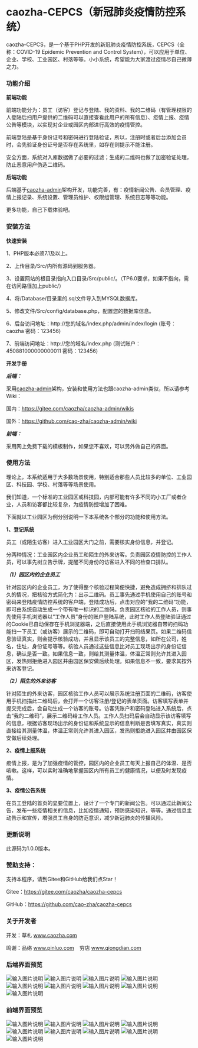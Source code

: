 # caozha-CEPCS（新冠肺炎疫情防控系统）

caozha-CEPCS，是一个基于PHP开发的新冠肺炎疫情防控系统，CEPCS（全称：COVID-19 Epidemic Prevention and Control System），可以应用于单位、企业、学校、工业园区、村落等等。小小系统，希望能为大家渡过疫情尽自己微薄之力。

### 功能介绍

**前端功能**

前端功能分为：员工（访客）登记与登陆、我的资料、我的二维码（有管理权限的人登陆后扫用户提供的二维码可以直接查看此用户的所有信息）、疫情上报、疫情公告等模块，以实现对企业或园区内部进行高效的疫情管控。

前端登陆是基于身份证号和密码进行登陆验证，所以，注册时或者后台添加会员时，会先验证身份证号是否存在系统里，如存在则提示不能注册。

安全方面，系统对入库数据做了必要的过滤；生成的二维码也做了加密验证处理，防止恶意用户伪造二维码。


**后端功能**

后端基于[caozha-admin](https://gitee.com/caozha/caozha-admin)架构开发，功能完善，有：疫情新闻公告、会员管理、疫情上报记录、系统设置、管理员维护、权限组管理、系统日志等等功能。


更多功能，自己下载体验吧。


### 安装方法

**快速安装**

1、PHP版本必须7.1及以上。

2、上传目录/Src/内所有源码到服务器。

3、设置网站的根目录指向入口目录/Src/public/。（TP6.0要求，如果不指向，需在访问路径加上public/）

4、将/Database/目录里的.sql文件导入到MYSQL数据库。

5、修改文件/Src/config/database.php，配置您的数据库信息。

6、后台访问地址：http://您的域名/index.php/admin/index/login   (账号：caozha   密码：123456)

7、前端访问地址：http://您的域名/index.php   (测试账户：450881000000000011  密码：123456)

 
**开发手册**

***后端：***

采用[caozha-admin](https://gitee.com/caozha/caozha-admin)架构，安装和使用方法也跟caozha-admin类似，所以请参考Wiki：

国内：https://gitee.com/caozha/caozha-admin/wikis

国外：https://github.com/cao-zha/caozha-admin/wiki

***前端：***

采用网上免费下载的模板制作，如果您不喜欢，可以另外做自己的界面。


### 使用方法

理论上，本系统适用于大多数场景使用，特别适合那些人员比较多的单位、工业园区、科技园、学校、村落等等场景使用。

我们知道，一个标准的工业园区或科技园，内部可能有许多不同的小工厂或者企业，人员和访客都比较复杂，为疫情防控增加了困难。

下面就以工业园区为例分别说明一下本系统各个部分的功能和使用方法。

**1、登记系统**

员工（或陌生访客）进入工业园区大门之前，需要核实身份信息，并登记。

分两种情况：工业园区内企业员工和陌生的外来访客。负责园区疫情防控的工作人员，可以事先树立告示牌，提醒不同身份的访客进入不同的检查口排队。

***（1）园区内的企业员工***

针对园区内的企业员工，为了使得整个核验过程简便快捷，避免造成拥挤和排队过久的情况，把核验方式简化为：出示二维码。员工事先通过手机使用自己的账号和密码来登陆疫情防控系统的客户端，登陆成功后，点击对应的“我的二维码”功能，即可由系统自动生成一个带有唯一标识的二维码。负责园区核验的工作人员，则事先使用手机浏览器以“工作人员”身份的账户登陆系统，此时工作人员登陆验证通过的Cookie已自动保存在手机浏览器端，之后直接使用此手机浏览器自带的扫码功能扫一下员工（或访客）展示的二维码，即可自动打开扫码结果页。如果二维码信息验证真实，则会提示核验成功，并且显示该员工的完整信息，如所在公司，姓名，住址，身份证号等等。核验人员通过这些信息比对员工现场出示的身份证信息，确认是否一致。如果信息一致，则给其测量体温，体温正常则允许其进入园区，发热则拒绝进入园区并由园区保安做后续处理。如果信息不一致，要求其按外来访客登记。

***（2）陌生的外来访客***

针对陌生的外来访客，园区核验工作人员可以展示系统注册页面的二维码，访客使用手机扫描此二维码后，会打开一个访客注册/登记的表单页面。访客填写表单并提交完成后，会自动生成一个访客的账号。访客凭账户和密码登陆进入系统后，点击“我的二维码”，展示二维码给工作人员。工作人员扫码后会自动显示该访客填写的信息，根据访客现场出示的身份证和系统显示的信息判断是否填写真实，真实则直接给其测量体温，体温正常则允许其进入园区，发热则拒绝进入园区并由园区保安做后续处理。

**2、疫情上报系统**

疫情上报，是为了加强疫情的管控，园区内的企业员工每天上报自己的体温、是否咳嗽。这样，可以实时准确地掌握园区内所有员工的健康情况，以便及时发现疫情。

**3、疫情公告系统**

在员工登陆的首页的显要位置上，设计了一个专门的新闻公告。可以通过此新闻公告，发布一些疫情相关的信息，比如疫情通知，预防感染知识，等等。通过信息主动告示和宣传，增强员工自身的防范意识，减少新冠肺炎的传播风险。

 
### 更新说明

此源码为1.0.0版本。

### 赞助支持：

支持本程序，请到Gitee和GitHub给我们点Star！

Gitee：https://gitee.com/caozha/caozha-cepcs

GitHub：https://github.com/cao-zha/caozha-cepcs

### 关于开发者

开发：草札 www.caozha.com

鸣谢：品络 www.pinluo.com  &ensp;  穷店 www.qiongdian.com



### 后端界面预览
![输入图片说明](https://images.gitee.com/uploads/images/2020/0525/172559_95aae385_7397417.png "1.png")
![输入图片说明](https://images.gitee.com/uploads/images/2020/0525/172608_f182105c_7397417.png "2.png")
![输入图片说明](https://images.gitee.com/uploads/images/2020/0525/172615_683685ae_7397417.png "3.png")
![输入图片说明](https://images.gitee.com/uploads/images/2020/0525/173140_340a0811_7397417.png "13.png")
![输入图片说明](https://images.gitee.com/uploads/images/2020/0525/173150_c9c7cb57_7397417.png "14.png")
![输入图片说明](https://images.gitee.com/uploads/images/2020/0525/173157_41132cb9_7397417.png "15.png")
![输入图片说明](https://images.gitee.com/uploads/images/2020/0525/173205_59660680_7397417.png "16.png")
![输入图片说明](https://images.gitee.com/uploads/images/2020/0525/173214_9dbd6a9d_7397417.png "17.png")
![输入图片说明](https://images.gitee.com/uploads/images/2020/0525/173222_4806cd33_7397417.png "18.png")


### 前端界面预览
![输入图片说明](https://images.gitee.com/uploads/images/2020/0525/172653_ce6a8350_7397417.png "4.png")
![输入图片说明](https://images.gitee.com/uploads/images/2020/0525/172701_7f9c43f1_7397417.png "5.png")
![输入图片说明](https://images.gitee.com/uploads/images/2020/0525/172708_07946068_7397417.png "6.png")
![输入图片说明](https://images.gitee.com/uploads/images/2020/0525/172716_213ffdab_7397417.png "7.png")
![输入图片说明](https://images.gitee.com/uploads/images/2020/0525/172724_6e1c9501_7397417.png "8.png")
![输入图片说明](https://images.gitee.com/uploads/images/2020/0525/172733_49f5addd_7397417.png "9.png")
![输入图片说明](https://images.gitee.com/uploads/images/2020/0525/172741_a080b317_7397417.png "10.png")
![输入图片说明](https://images.gitee.com/uploads/images/2020/0525/172805_d3151179_7397417.png "11.png")
![输入图片说明](https://images.gitee.com/uploads/images/2020/0525/172814_f14e5873_7397417.png "12.png")


